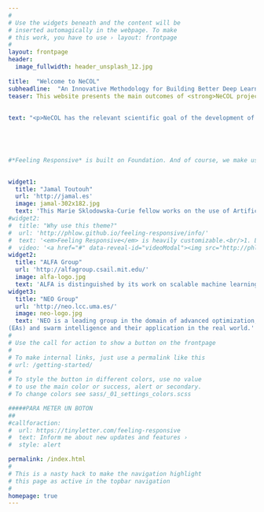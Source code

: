 ```yaml
---
#
# Use the widgets beneath and the content will be
# inserted automagically in the webpage. To make
# this work, you have to use › layout: frontpage
#
layout: frontpage
header:
  image_fullwidth: header_unsplash_12.jpg
  
title:  "Welcome to NeCOL"
subheadline:  "An Innovative Methodology for Building Better Deep Learning Tools for Real Word Applications"
teaser: This website presents the main outcomes of <strong>NeCOL project</strong> under the <strong>Marie Sklodowska-Curie grant agreement No 799078</strong>. 
 
 
text: "<p>NeCOL has the relevant scientific goal of the development of efficient deep learning (DL) based on the use of co-evolutionary algorithms (CEAs) for real world applications. Hence the name of the project, <strong>Neural CO-evoltionary Learning</strong> or <strong>NeCOL</strong>. We want to tackle applications of importance in present societies, such as cybersecurity and Smart Cities (SC).</p><p>This project is funded by European Union’s Horizon 2020 research and innovation programme under the Marie Skłodowska-Curie Individual Fellowship grant agreement No 799078. NeCOL involves <strong>Jamal Toutouh, PhD.</strong> as the Marie Sklodowska-Curie fellow and main researcher and two research groups: <strong>NEO</strong> (Networking and Emerging Optimization) at the University of Malaga (UMA) in Europe (Spain) and <strong>ALFA</strong> (Anyscale Learning For All) at the Massachusetts Institute of Technology (MIT) in USA. </p>"

 



#*Feeling Responsive* is built on Foundation. And of course, we make use of the wonderful grid system and so can you. Find out more about [constructing  beautiful layouts][1] in the foundation documentation.

  
widget1:
  title: "Jamal Toutouh"
  url: 'http://jamal.es'
  image: jamal-302x182.jpg
  text: 'This Marie Sklodowska-Curie fellow works on the use of Artificial Intelligence to improve the life of EU citizens, without leaving the vulnerable population behind.'
#widget2:
#  title: "Why use this theme?"
#  url: 'http://phlow.github.io/feeling-responsive/info/'
#  text: '<em>Feeling Responsive</em> is heavily customizable.<br/>1. Language-Support :)<br/>2. Optimized for speed and it&#39;s responsive.<br/>3. Built on <a href="http://foundation.zurb.com/">Foundation Framework</a>.<br/>4. Seven different Headers.<br/>5. Customizable navigation, footer,...'
#  video: '<a href="#" data-reveal-id="videoModal"><img src="http://phlow.github.io/feeling-responsive/images/start-video-feeling-responsive-302x182.jpg" width="302" height="182" alt=""/></a>'
widget2:
  title: "ALFA Group"
  url: 'http://alfagroup.csail.mit.edu/'
  image: alfa-logo.jpg
  text: 'ALFA is distinguished by its work on scalable machine learning (ML) and data science frameworks for large-scale knowledge mining, prediction, analytics, and optimization.'
widget3:
  title: "NEO Group"
  url: 'http://neo.lcc.uma.es/'
  image: neo-logo.jpg
  text: 'NEO is a leading group in the domain of advanced optimization, principally using evolutionary algorithms
(EAs) and swarm intelligence and their application in the real world.'
#
# Use the call for action to show a button on the frontpage
#
# To make internal links, just use a permalink like this
# url: /getting-started/
#
# To style the button in different colors, use no value
# to use the main color or success, alert or secondary.
# To change colors see sass/_01_settings_colors.scss

#####PARA METER UN BOTON
##
#callforaction:
#  url: https://tinyletter.com/feeling-responsive
#  text: Inform me about new updates and features ›
#  style: alert

permalink: /index.html
#
# This is a nasty hack to make the navigation highlight
# this page as active in the topbar navigation
#
homepage: true
---
```

<!--
#<div id="videoModal" class="reveal-modal large" data-reveal="">
#  <div class="flex-video widescreen vimeo" style="display: block;">
#    <iframe width="1280" height="720" src="https://www.youtube.com/embed/3b5zCFSmVvU" frameborder="0" allowfullscreen></iframe>
#  </div>
#  <a class="close-reveal-modal">&#215;</a>
#</div>
-->